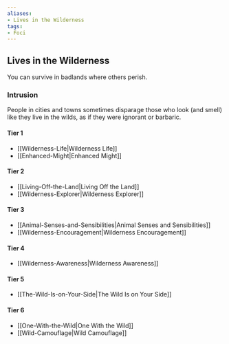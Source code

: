 ```yaml
---
aliases:
- Lives in the Wilderness
tags:
- Foci
---
```


  
## Lives in the Wilderness  
You can survive in badlands where others perish.  
 ### Intrusion  
People in cities and towns sometimes disparage those who look (and smell) like they live in the wilds, as if they were ignorant or barbaric.   
#### Tier 1    
* [[Wilderness-Life|Wilderness Life]]  
* [[Enhanced-Might|Enhanced Might]]  
#### Tier 2    
* [[Living-Off-the-Land|Living Off the Land]]  
* [[Wilderness-Explorer|Wilderness Explorer]]  
#### Tier 3    
  - [[Animal-Senses-and-Sensibilities|Animal Senses and Sensibilities]]  
  - [[Wilderness-Encouragement|Wilderness Encouragement]]  
#### Tier 4    
* [[Wilderness-Awareness|Wilderness Awareness]]  
#### Tier 5    
* [[The-Wild-Is-on-Your-Side|The Wild Is on Your Side]]  
#### Tier 6    
  - [[One-With-the-Wild|One With the Wild]]  
  - [[Wild-Camouflage|Wild Camouflage]]